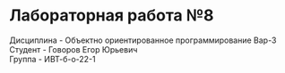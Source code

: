 # Лабораторная работа №8
Дисциплина - Объектно ориентированное программирование Вар-3
<br>
Студент - Говоров Егор Юрьевич
<br>
Группа - ИВТ-б-о-22-1

